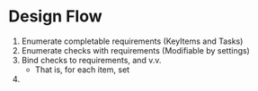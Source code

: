 # Design Flow


1. Enumerate completable requirements (KeyItems and Tasks)
2. Enumerate checks with requirements (Modifiable by settings)
3. Bind checks to requirements, and v.v.
    * That is, for each item, set  
4. 